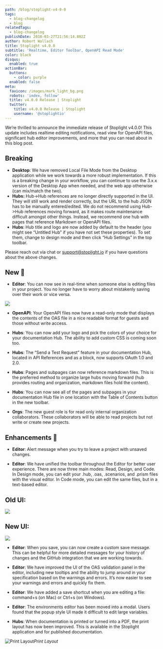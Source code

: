 ```yaml
---
path: /blog/stoplight-v4-0-0
tags:
  - blog-changelog
  - blog
relatedTags:
  - blog-changelog
publishDate: 2018-03-27T21:56:14.802Z
author: Robert Wallach
title: Stoplight v4.0.0
subtitle: 'Realtime, Editor Toolbar, OpenAPI Read Mode'
color: black
disqus:
  enabled: true
actionBar:
  buttons:
    - color: purple
  enabled: false
meta:
  favicon: /images/mark_light_bg.png
  robots: 'index, follow'
  title: v4.0.0 Release | Stoplight
  twitter:
    title: v4.0.0 Release | Stoplight
    username: '@stoplightio'
---
```


We’re thrilled to announce the immediate release of Stoplight v4.0.0! This update includes realtime editing notifications, read view for OpenAPI files, significant hub editor improvements, and more that you can read about in this blog post.

## Breaking

- **Desktop**: We have removed Local File Mode from the Desktop application while we work towards a more robust implementation. If this is a breaking change in your workflow, you can continue to use the 3.x.x version of the Desktop App when needed, and the web app otherwise (can mix/match the two).
- **Hubs:** Hub->Hub references are no longer directly supported in the UI. They will still work and render correctly, but the URL to the hub JSON has to be manually entered/edited. We do not recommend using Hub->Hub references moving forward, as it makes route maintenance difficult amongst other things. Instead, we recommend one hub with pages that reference Markdown or OpenAPI files.
- **Hubs**: Hub title and logo are now added by default to the header (you might see “Untitled Hub” if you have not set these properties). To set them, change to design mode and then click “Hub Settings” in the top toolbar.

Please reach out via chat or [support@stoplight.io](mailto:support@stoplight.io) if you have questions about the above changes.

## New 🚀

- **Editor**: You can now see in real-time when someone else is editing files in your project. You no longer have to worry about mistakenly saving over their work or vice versa.

![](https://cdn-images-1.medium.com/max/2000/1*3bkTHpvx2GF6sXD-XOuH5w.png)

- **OpenAPI**: Your OpenAPI files now have a read-only mode that displays the contents of the OAS file in a nice readable format for guests and those without write access.

- **Hubs**: You can now add your logo and pick the colors of your choice for your documentation Hub. The ability to add custom CSS is coming soon too.

- **Hubs**: The “Send a Test Request” feature in your documentation Hub, located in API References and as a block, now supports OAuth 1.0 and 2.0.

- **Hubs**: Pages and subpages can now reference markdown files. This is the preferred method to organize large hubs moving forward (hub provides routing and organization, markdown files hold the content).

- **Hubs**: You can now see all of the pages and subpages in your documentation Hub file in one location with the Table of Contents button in the new toolbar.

- **Orgs**: The new guest role is for read only internal organization collaborators. These collaborators will be able to read projects but not write or create new projects.

## Enhancements 💪

- **Editor**: Alert message when you try to leave a project with unsaved changes.

- **Editor**: We have unified the toolbar throughout the Editor for better user experience. There are now three main modes: Read, Design, and Code. In Design mode, you can edit your .hub, .oas, .scenarios, and .prism files with the visual editor. In Code mode, you can edit the same files, but in a text-based editor.

## Old UI:

![](https://cdn-images-1.medium.com/max/2240/1*MDDCURcSEZ7ofFOnSXD3tA.png)

## New UI:

![](https://cdn-images-1.medium.com/max/2240/1*a7RXiuvqMlCo5VstMsmwog.png)

- **Editor**: When you save, you can now create a custom save message. This can be helpful for more detailed messages for your history of changes and the GitHub integration that we are working towards.

- **Editor**: We have improved the UI of the OAS validation panel in the editor, including new tooltips and the ability to jump around in your specification based on the warnings and errors. It’s now easier to see your warnings and errors and quickly fix them.

- **Editor**: We have added a save shortcut when you are editing a file: command+s (on Mac) or Ctrl+s (on Windows).

- **Editor**: The environments editor has been moved into a modal. Users found that the popup style UI made it difficult to edit large variables.

- **Hubs**: When documentation is printed or turned into a PDF, the print layout has now been improved. This is available in the Stoplight application and for published documentation.

![Print Layout](https://cdn-images-1.medium.com/max/2240/1*Va04M_br3wIKIyficvS4CQ.png)*Print Layout*

